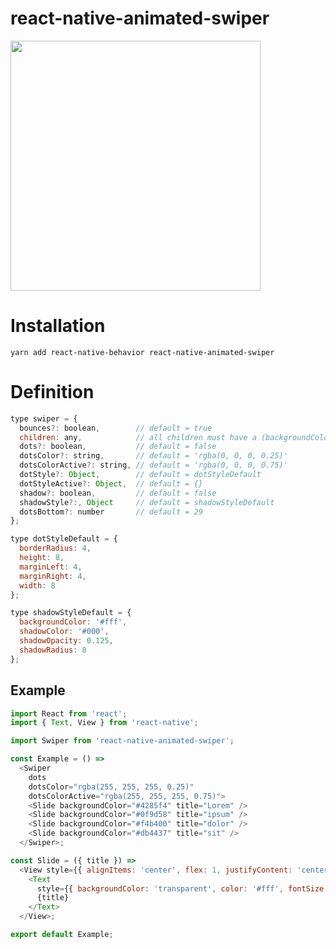 # react-native-animated-swiper
<img src="https://raw.githubusercontent.com/sonaye/react-native-animated-swiper/master/demo.gif" width="400">

# Installation
`yarn add react-native-behavior react-native-animated-swiper`

# Definition
```javascript
type swiper = {
  bounces?: boolean,        // default = true
  children: any,            // all children must have a (backgroundColor: string) prop
  dots?: boolean,           // default = false
  dotsColor?: string,       // default = 'rgba(0, 0, 0, 0.25)'
  dotsColorActive?: string, // default = 'rgba(0, 0, 0, 0.75)'
  dotStyle?: Object,        // default = dotStyleDefault
  dotStyleActive?: Object,  // default = {}
  shadow?: boolean,         // default = false
  shadowStyle?:, Object     // default = shadowStyleDefault
  dotsBottom?: number       // default = 29
};

type dotStyleDefault = {
  borderRadius: 4,
  height: 8,
  marginLeft: 4,
  marginRight: 4,
  width: 8
};

type shadowStyleDefault = {
  backgroundColor: '#fff',
  shadowColor: '#000',
  shadowOpacity: 0.125,
  shadowRadius: 8
};
```

## Example
```javascript
import React from 'react';
import { Text, View } from 'react-native';

import Swiper from 'react-native-animated-swiper';

const Example = () =>
  <Swiper
    dots
    dotsColor="rgba(255, 255, 255, 0.25)"
    dotsColorActive="rgba(255, 255, 255, 0.75)">
    <Slide backgroundColor="#4285f4" title="Lorem" />
    <Slide backgroundColor="#0f9d58" title="ipsum" />
    <Slide backgroundColor="#f4b400" title="dolor" />
    <Slide backgroundColor="#db4437" title="sit" />
  </Swiper>;

const Slide = ({ title }) =>
  <View style={{ alignItems: 'center', flex: 1, justifyContent: 'center' }}>
    <Text
      style={{ backgroundColor: 'transparent', color: '#fff', fontSize: 48 }}>
      {title}
    </Text>
  </View>;

export default Example;
```
